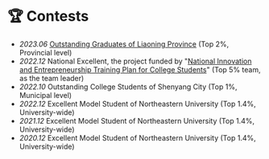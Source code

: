 # 🏆 Contests 
- *2023.06* [Outstanding Graduates of Liaoning Province](https://jyt.ln.gov.cn/jyt/gk/gsgg/2023040410104074112/index.shtml)  (Top 2%, Provincial level)
- *2022.12* National Excellent, the project funded by "[National Innovation and Entrepreneurship Training Plan for College Students](http://gjcxcy.bjtu.edu.cn/Index.aspx)"  (Top 5% team, as the team leader)
- *2022.10* Outstanding College Students of Shenyang City (Top 1%, Municipal level)
- *2022.12* Excellent Model Student of Northeastern University  (Top 1.4%, University-wide)
- *2021.12* Excellent Model Student of Northeastern University  (Top 1.4%, University-wide)
- *2020.12* Excellent Model Student of Northeastern University  (Top 1.4%, University-wide)

